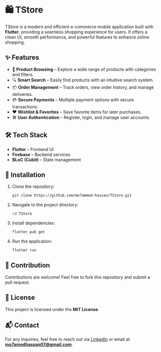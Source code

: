 # 🛍️ TStore

TStore is a modern and efficient e-commerce mobile application built with **Flutter**, providing a seamless shopping experience for users. It offers a clean UI, smooth performance, and powerful features to enhance online shopping.

## ✨ Features
- 🛒 **Product Browsing** – Explore a wide range of products with categories and filters.
- 🔍 **Smart Search** – Easily find products with an intuitive search system.
- 📦 **Order Management** – Track orders, view order history, and manage deliveries.
- 💳 **Secure Payments** – Multiple payment options with secure transactions.
- ❤️ **Wishlist & Favorites** – Save favorite items for later purchases.
- 🛠 **User Authentication** – Register, login, and manage user accounts.

## 🛠️ Tech Stack
- **Flutter** – Frontend UI
- **Firebase** – Backend services
- **BLoC (Cubit)** – State management

## 🚀 Installation
1. Clone the repository:
   ```sh
   git clone https://github.com/mo7ammed-hassan/TStore.git
   ```
2. Navigate to the project directory:
   ```sh
   cd TStore
   ```
3. Install dependencies:
   ```sh
   flutter pub get
   ```
4. Run the application:
   ```sh
   flutter run
   ```

## 📌 Contribution
Contributions are welcome! Feel free to fork this repository and submit a pull request.

## 📄 License
This project is licensed under the **MIT License**.

## 📬 Contact
For any inquiries, feel free to reach out via [LinkedIn](https://www.linkedin.com/in/mohamedhassan07) or email at **mo7amedhassan07@gmail.com**.
